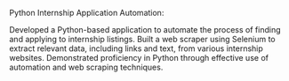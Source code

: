 Python Internship Application Automation:

Developed a Python-based application to automate the process of finding and applying to internship listings.
Built a web scraper using Selenium to extract relevant data, including links and text, from various internship websites.
Demonstrated proficiency in Python through effective use of automation and web scraping techniques.
